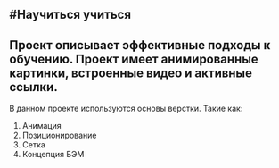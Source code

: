 #Научиться учиться
-------------------------------------------
Проект описывает эффективные подходы к обучению. Проект имеет анимированные картинки, встроенные видео и активные ссылки.
----------------------------------------------------------------------------------------------------------------------------------
 В данном проекте используются основы верстки. Такие как:
1. Анимация
2. Позиционирование
3. Сетка
4. Концепция БЭМ
